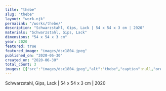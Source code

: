 ```yaml
---
title: "thebe"
slug: "thebe"
layout: "work.njk"
permalink: "/works/thebe/"
description: "Schwarzstahl, Gips, Lack | 54 x 54 x 3 cm | 2020"
materials: "Schwarzstahl, Gips, Lack"
dimensions: "54 x 54 x 3 cm"
year: 2020
featured: true
featured_image: "images/dsc1804.jpeg"
published_on: "2020-06-30"
created_on: "2020-06-30"
total_count: 3
images: [{"src":"images/dsc1804.jpeg","alt":"thebe","caption":null,"order":1},{"src":"images/dsc1847.jpeg","alt":"thebe","caption":null,"order":2},{"src":"images/dsc1845.jpeg","alt":"thebe","caption":null,"order":3}]
---
```


Schwarzstahl, Gips, Lack | 54 x 54 x 3 cm | 2020